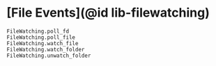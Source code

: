 # [File Events](@id lib-filewatching)

```@docs
FileWatching.poll_fd
FileWatching.poll_file
FileWatching.watch_file
FileWatching.watch_folder
FileWatching.unwatch_folder
```